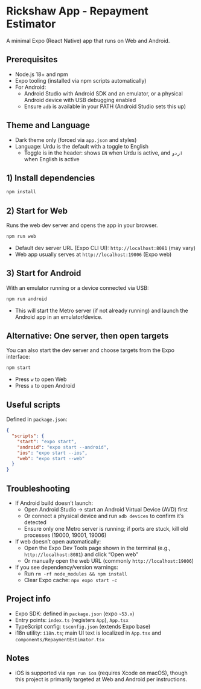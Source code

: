 # Rickshaw App - Repayment Estimator

A minimal Expo (React Native) app that runs on Web and Android.

## Prerequisites
- Node.js 18+ and npm
- Expo tooling (installed via npm scripts automatically)
- For Android:
  - Android Studio with Android SDK and an emulator, or a physical Android device with USB debugging enabled
  - Ensure `adb` is available in your PATH (Android Studio sets this up)

## Theme and Language
- Dark theme only (forced via `app.json` and styles)
- Language: Urdu is the default with a toggle to English
  - Toggle is in the header: shows `EN` when Urdu is active, and `اردو` when English is active

## 1) Install dependencies
```bash
npm install
```

## 2) Start for Web
Runs the web dev server and opens the app in your browser.
```bash
npm run web
```
- Default dev server URL (Expo CLI UI): `http://localhost:8081` (may vary)
- Web app usually serves at `http://localhost:19006` (Expo web)

## 3) Start for Android
With an emulator running or a device connected via USB:
```bash
npm run android
```
- This will start the Metro server (if not already running) and launch the Android app in an emulator/device.

## Alternative: One server, then open targets
You can also start the dev server and choose targets from the Expo interface:
```bash
npm start
```
- Press `w` to open Web
- Press `a` to open Android

## Useful scripts
Defined in `package.json`:
```json
{
  "scripts": {
    "start": "expo start",
    "android": "expo start --android",
    "ios": "expo start --ios",
    "web": "expo start --web"
  }
}
```

## Troubleshooting
- If Android build doesn’t launch:
  - Open Android Studio → start an Android Virtual Device (AVD) first
  - Or connect a physical device and run `adb devices` to confirm it’s detected
  - Ensure only one Metro server is running; if ports are stuck, kill old processes (19000, 19001, 19006)
- If web doesn’t open automatically:
  - Open the Expo Dev Tools page shown in the terminal (e.g., `http://localhost:8081`) and click “Open web”
  - Or manually open the web URL (commonly `http://localhost:19006`)
- If you see dependency/version warnings:
  - Run `rm -rf node_modules && npm install`
  - Clear Expo cache: `npx expo start -c`

## Project info
- Expo SDK: defined in `package.json` (expo `~53.x`)
- Entry points: `index.ts` (registers `App`), `App.tsx`
- TypeScript config: `tsconfig.json` (extends Expo base)
- i18n utility: `i18n.ts`; main UI text is localized in `App.tsx` and `components/RepaymentEstimator.tsx`

## Notes
- iOS is supported via `npm run ios` (requires Xcode on macOS), though this project is primarily targeted at Web and Android per instructions. 